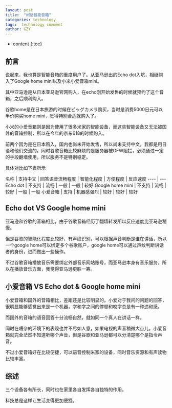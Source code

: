 ```yaml
---
layout: post
title:  "闲话智能音箱"
categories: technology
tags:  technology comment
author: GZY
---
```


* content
{:toc}

## 前言

说起来，我也算是智能音箱的重度用户了。从亚马逊出的Echo dot入坑，相继购入了Google home mini以及小米小爱音箱mini。

其中亚马逊是从日本亚马逊官网购入，在echo刚开始发售的时候就预约了这个音箱，之后顺利购入。

谷歌home是在日本旅游的时候在ビッグカメラ购买，当时是消费5000日元可以半价购买home mini，觉得特别合适就购入了。

小米的小爱音箱则是因为使用了很多米家的智能设备，而这些智能设备又无法被国外的音箱控制，所以在今年的京东618的时候购入。

前两个因为是在日本购入，国内也尚未开始发售，所以尚未支持中文，我都是用日语和他们交流的。同时谷歌音箱比较麻烦的是服务器被GFW阻拦，必须通过一定的手段翻墙使用，所以服务不是特别稳定。

具体对比如下表所示

名称 | 支持中文 | 回答语音流畅程度 | 智能化程度 | 方便程度 | 反应速度
---- | ---
Echo dot | 不支持 | 流畅 | 一般 | 一般 | 较好
Google home mini | 不支持 | 流畅 | 较好 | 一般 | 一般
小爱音箱 | 支持 | 机器感强烈 | 较好 | 较好 | 较好

## Echo dot VS Google home mini

亚马逊和谷歌的音箱相比，由于谷歌音箱经历了翻墙转发所以反应速度比亚马逊稍慢。

但是谷歌的智能化程度比较好，有声纹识别，可以根据声音判断是谁在讲话，所以一个google home可以绑定多个谷歌账户，google home可以通过声纹判断讲话者的身份，进而做出一些操作。

不过谷歌音箱播放音乐需要绑定外部音乐网站账号，而亚马逊本身有音乐服务，所以在播放音乐方面，我觉得亚马逊更胜一筹。

## 小爱音箱 VS Echo dot & Google home mini

小爱音箱和国外的音箱相比，差距还是比较明显的。小爱对于我问的问题的回答，很明显能够感觉出来是一个机器，字和字之间的停顿和咬字总是有一种违和感。

而国外的音箱的语音回答十分流畅自然，就如同一个真人在讲话一样。

同时在嘈杂的环境下的表现也并不尽如人意，如果电视的声音稍微大点儿，小爱音箱就完全茫然不知道听哪个声音，但是谷歌和亚马逊都可以分清楚哪个是指令声音。

不过小爱音箱好在比较便捷，可以语音控制米家的设备，同时音乐资源和有声读物比较丰富。

## 综述

三个设备各有所长，同时也在家里各自发挥各自独特的作用。

科技总是这样让生活变得更加便捷。